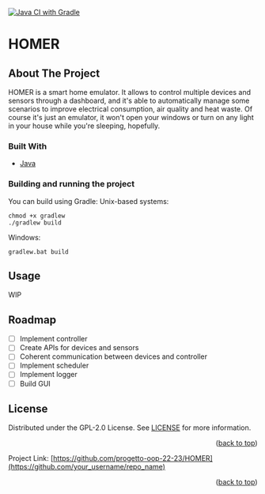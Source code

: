 <!-- README.md start -->
[CI-shield]: https://github.com/progetto-oop-22-23/HOMER/actions/workflows/test.yml/badge.svg?branch=main&
[CI-url]: https://github.com/progetto-oop-22-23/HOMER/actions/workflows/test.yml
[![Java CI with Gradle][CI-shield]][CI-url]

# HOMER
## About The Project
HOMER is a smart home emulator. It allows to control multiple devices and sensors through a dashboard, and it's able to automatically
manage some scenarios to improve electrical consumption, air quality and heat waste.
Of course it's just an emulator, it won't open your windows or turn on any light in your house while you're sleeping, hopefully.

### Built With
* [Java](https://www.oracle.com/it/java/)

### Building and running the project
You can build using Gradle:
Unix-based systems:
```
chmod +x gradlew
./gradlew build
```
Windows:
```
gradlew.bat build
```

## Usage
WIP

## Roadmap
- [ ] Implement controller
- [ ] Create APIs for devices and sensors
- [ ] Coherent communication between devices and controller
- [ ] Implement scheduler
- [ ] Implement logger
- [ ] Build GUI

<!-- LICENSE -->
## License

Distributed under the GPL-2.0 License. See [LICENSE](https://github.com/progetto-oop-22-23/HOMER/blob/main/LICENSE) for more information.

<p align="right">(<a href="#readme-top">back to top</a>)</p>


Project Link: [https://github.com/progetto-oop-22-23/HOMER](https://github.com/your_username/repo_name)

<p align="right">(<a href="#readme-top">back to top</a>)</p>
